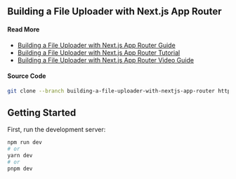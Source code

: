 ## Building a File Uploader with Next.js App Router

#### Read More

- [Building a File Uploader with Next.js App Router Guide](https://codersteps.com/guides/building-a-file-uploader-with-nextjs-app-router)
- [Building a File Uploader with Next.js App Router Tutorial](https://codersteps.com/tutorials/building-a-file-uploader-with-nextjs-app-router)
- [Building a File Uploader with Next.js App Router Video Guide]()

#### Source Code

```zsh
git clone --branch building-a-file-uploader-with-nextjs-app-router https://github.com/abdessamadely/codersteps.git
```

## Getting Started

First, run the development server:

```zsh
npm run dev
# or
yarn dev
# or
pnpm dev
```
